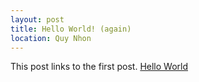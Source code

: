 ```yaml
---
layout: post
title: Hello World! (again)
location: Quy Nhon
---
```

This post links to the first post. [Hello World](./2024-3-11-Hello-World.md)